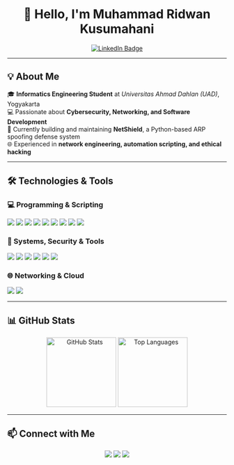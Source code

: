 <h1 align="center">👋 Hello, I'm Muhammad Ridwan Kusumahani</h1>

<p align="center">
  <a href="https://www.linkedin.com/in/muhammad-ridwan-kusumahani-5210722a9/">
    <img src="https://img.shields.io/badge/LinkedIn-%231877F2?style=for-the-badge&logo=linkedin&logoColor=white" alt="LinkedIn Badge"/>
  </a>
</p>

---

## 💡 About Me

🎓 **Informatics Engineering Student** at *Universitas Ahmad Dahlan (UAD)*, Yogyakarta  
💻 Passionate about **Cybersecurity, Networking, and Software Development**  
🚀 Currently building and maintaining **NetShield**, a Python-based ARP spoofing defense system  
🌐 Experienced in **network engineering, automation scripting, and ethical hacking**  

---

## 🛠️ Technologies & Tools

### 💻 Programming & Scripting
<p>
  <img src="https://img.shields.io/badge/C++-00599C?style=for-the-badge&logo=cplusplus&logoColor=white"/>
  <img src="https://img.shields.io/badge/Python-3776AB?style=for-the-badge&logo=python&logoColor=white"/>
  <img src="https://img.shields.io/badge/Lua-000080?style=for-the-badge&logo=lua&logoColor=white"/>
  <img src="https://img.shields.io/badge/PHP-777BB4?style=for-the-badge&logo=php&logoColor=white"/>
  <img src="https://img.shields.io/badge/JavaScript-F7DF1E?style=for-the-badge&logo=javascript&logoColor=black"/>
  <img src="https://img.shields.io/badge/Batchfile-323330?style=for-the-badge&logo=windows-terminal&logoColor=white"/>
  <img src="https://img.shields.io/badge/PowerShell-012456?style=for-the-badge&logo=microsoft-powershell&logoColor=white"/>
  <img src="https://img.shields.io/badge/HTML5-E34F26?style=for-the-badge&logo=html5&logoColor=white"/>
  <img src="https://img.shields.io/badge/CSS3-1572B6?style=for-the-badge&logo=css3&logoColor=white"/>
</p>

### 🧰 Systems, Security & Tools
<p>
  <img src="https://img.shields.io/badge/Windows-0078D6?style=for-the-badge&logo=windows&logoColor=white"/>
  <img src="https://img.shields.io/badge/Debian-A81D33?style=for-the-badge&logo=debian&logoColor=white"/>
  <img src="https://img.shields.io/badge/Kali_Linux-557C94?style=for-the-badge&logo=kalilinux&logoColor=white"/>
  <img src="https://img.shields.io/badge/SQL%20Injection-CC0000?style=for-the-badge&logo=databricks&logoColor=white"/>
  <img src="https://img.shields.io/badge/Burp_Suite-FF6A00?style=for-the-badge&logo=portswigger&logoColor=white"/>
  <img src="https://img.shields.io/badge/Wireshark-0066CC?style=for-the-badge&logo=wireshark&logoColor=white"/>
</p>

### 🌐 Networking & Cloud
<p>
  <img src="https://img.shields.io/badge/MikroTik-0099D6?style=for-the-badge&logo=mikrotik&logoColor=white"/>
  <img src="https://img.shields.io/badge/AWS-232F3E?style=for-the-badge&logo=amazonaws&logoColor=white"/>
</p>

---

## 📊 GitHub Stats

<p align="center">
  <img src="https://github-readme-stats.vercel.app/api?username=misuminitt&show_icons=true&theme=radical" alt="GitHub Stats" height="160px"/>
  <img src="https://github-readme-stats.vercel.app/api/top-langs/?username=misuminitt&layout=compact&theme=radical" alt="Top Languages" height="160px"/>
</p>

---

## 📫 Connect with Me

<p align="center">
  <a href="mailto:2500018053@webmail.uad.ac.id"><img src="https://img.shields.io/badge/Email-D14836?style=for-the-badge&logo=gmail&logoColor=white"/></a>
  <a href="https://github.com/misuminitt"><img src="https://img.shields.io/badge/GitHub-100000?style=for-the-badge&logo=github&logoColor=white"/></a>
  <a href="https://www.linkedin.com/in/muhammad-ridwan-kusumahani-5210722a9/"><img src="https://img.shields.io/badge/LinkedIn-0A66C2?style=for-the-badge&logo=linkedin&logoColor=white"/></a>
</p>
